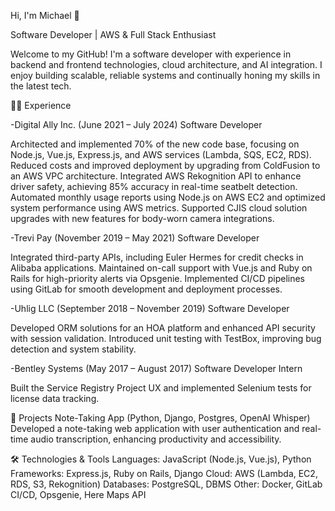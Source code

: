 Hi, I'm Michael 👋

Software Developer | AWS & Full Stack Enthusiast

Welcome to my GitHub! I'm a software developer with experience in backend and frontend technologies, cloud architecture, and AI integration. I enjoy building scalable, reliable systems and continually honing my skills in the latest tech.

👨‍💻 Experience

-Digital Ally Inc. (June 2021 – July 2024)
Software Developer

Architected and implemented 70% of the new code base, focusing on Node.js, Vue.js, Express.js, and AWS services (Lambda, SQS, EC2, RDS).
Reduced costs and improved deployment by upgrading from ColdFusion to an AWS VPC architecture.
Integrated AWS Rekognition API to enhance driver safety, achieving 85% accuracy in real-time seatbelt detection.
Automated monthly usage reports using Node.js on AWS EC2 and optimized system performance using AWS metrics.
Supported CJIS cloud solution upgrades with new features for body-worn camera integrations.

-Trevi Pay (November 2019 – May 2021)
Software Developer

Integrated third-party APIs, including Euler Hermes for credit checks in Alibaba applications.
Maintained on-call support with Vue.js and Ruby on Rails for high-priority alerts via Opsgenie.
Implemented CI/CD pipelines using GitLab for smooth development and deployment processes.

-Uhlig LLC (September 2018 – November 2019)
Software Developer

Developed ORM solutions for an HOA platform and enhanced API security with session validation.
Introduced unit testing with TestBox, improving bug detection and system stability.

-Bentley Systems (May 2017 – August 2017)
Software Developer Intern

Built the Service Registry Project UX and implemented Selenium tests for license data tracking.

🚀 Projects
Note-Taking App (Python, Django, Postgres, OpenAI Whisper)
Developed a note-taking web application with user authentication and real-time audio transcription, enhancing productivity and accessibility.

🛠️ Technologies & Tools
Languages: JavaScript (Node.js, Vue.js), Python
Frameworks: Express.js, Ruby on Rails, Django
Cloud: AWS (Lambda, EC2, RDS, S3, Rekognition)
Databases: PostgreSQL, DBMS
Other: Docker, GitLab CI/CD, Opsgenie, Here Maps API
